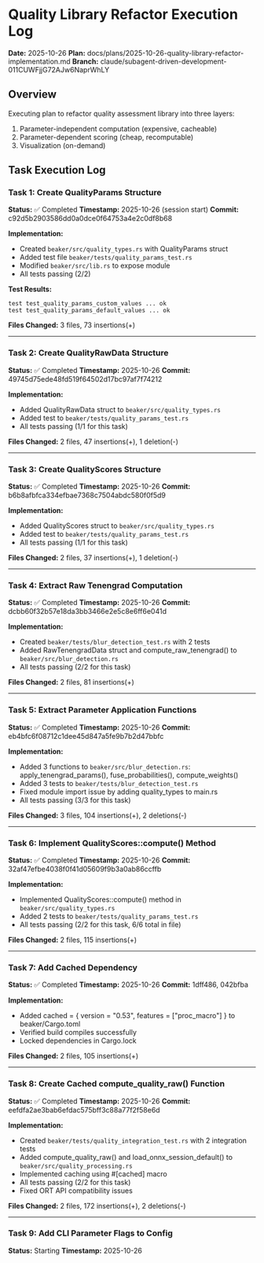 # Quality Library Refactor Execution Log

**Date:** 2025-10-26
**Plan:** docs/plans/2025-10-26-quality-library-refactor-implementation.md
**Branch:** claude/subagent-driven-development-011CUWFjjG72AJw6NaprWhLY

## Overview

Executing plan to refactor quality assessment library into three layers:
1. Parameter-independent computation (expensive, cacheable)
2. Parameter-dependent scoring (cheap, recomputable)
3. Visualization (on-demand)

## Task Execution Log

### Task 1: Create QualityParams Structure
**Status:** ✅ Completed
**Timestamp:** 2025-10-26 (session start)
**Commit:** c92d5b2903586dd0a0dce0f64753a4e2c0df8b68

**Implementation:**
- Created `beaker/src/quality_types.rs` with QualityParams struct
- Added test file `beaker/tests/quality_params_test.rs`
- Modified `beaker/src/lib.rs` to expose module
- All tests passing (2/2)

**Test Results:**
```
test test_quality_params_custom_values ... ok
test test_quality_params_default_values ... ok
```

**Files Changed:** 3 files, 73 insertions(+)

---

### Task 2: Create QualityRawData Structure
**Status:** ✅ Completed
**Timestamp:** 2025-10-26
**Commit:** 49745d75ede48fd519f64502d17bc97af7f74212

**Implementation:**
- Added QualityRawData struct to `beaker/src/quality_types.rs`
- Added test to `beaker/tests/quality_params_test.rs`
- All tests passing (1/1 for this task)

**Files Changed:** 2 files, 47 insertions(+), 1 deletion(-)

---

### Task 3: Create QualityScores Structure
**Status:** ✅ Completed
**Timestamp:** 2025-10-26
**Commit:** b6b8afbfca334efbae7368c7504abdc580f0f5d9

**Implementation:**
- Added QualityScores struct to `beaker/src/quality_types.rs`
- Added test to `beaker/tests/quality_params_test.rs`
- All tests passing (1/1 for this task)

**Files Changed:** 2 files, 37 insertions(+), 1 deletion(-)

---

### Task 4: Extract Raw Tenengrad Computation
**Status:** ✅ Completed
**Timestamp:** 2025-10-26
**Commit:** dcbb60f32b57e18da3bb3466e2e5c8e6ff6e041d

**Implementation:**
- Created `beaker/tests/blur_detection_test.rs` with 2 tests
- Added RawTenengradData struct and compute_raw_tenengrad() to `beaker/src/blur_detection.rs`
- All tests passing (2/2 for this task)

**Files Changed:** 2 files, 81 insertions(+)

---

### Task 5: Extract Parameter Application Functions
**Status:** ✅ Completed
**Timestamp:** 2025-10-26
**Commit:** eb4bfc6f08712c1dee45d847a5fe9b7b2d47bbfc

**Implementation:**
- Added 3 functions to `beaker/src/blur_detection.rs`: apply_tenengrad_params(), fuse_probabilities(), compute_weights()
- Added 3 tests to `beaker/tests/blur_detection_test.rs`
- Fixed module import issue by adding quality_types to main.rs
- All tests passing (3/3 for this task)

**Files Changed:** 3 files, 104 insertions(+), 2 deletions(-)

---

### Task 6: Implement QualityScores::compute() Method
**Status:** ✅ Completed
**Timestamp:** 2025-10-26
**Commit:** 32af47efbe4038f0f41d05609f9b3a0ab86ccffb

**Implementation:**
- Implemented QualityScores::compute() method in `beaker/src/quality_types.rs`
- Added 2 tests to `beaker/tests/quality_params_test.rs`
- All tests passing (2/2 for this task, 6/6 total in file)

**Files Changed:** 2 files, 115 insertions(+)

---

### Task 7: Add Cached Dependency
**Status:** ✅ Completed
**Timestamp:** 2025-10-26
**Commit:** 1dff486, 042bfba

**Implementation:**
- Added cached = { version = "0.53", features = ["proc_macro"] } to beaker/Cargo.toml
- Verified build compiles successfully
- Locked dependencies in Cargo.lock

**Files Changed:** 2 files, 105 insertions(+)

---

### Task 8: Create Cached compute_quality_raw() Function
**Status:** ✅ Completed
**Timestamp:** 2025-10-26
**Commit:** eefdfa2ae3bab6efdac575bff3c88a77f2f58e6d

**Implementation:**
- Created `beaker/tests/quality_integration_test.rs` with 2 integration tests
- Added compute_quality_raw() and load_onnx_session_default() to `beaker/src/quality_processing.rs`
- Implemented caching using #[cached] macro
- All tests passing (2/2 for this task)
- Fixed ORT API compatibility issues

**Files Changed:** 2 files, 172 insertions(+), 2 deletions(-)

---

### Task 9: Add CLI Parameter Flags to Config
**Status:** Starting
**Timestamp:** 2025-10-26
